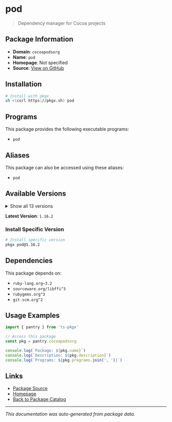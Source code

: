# pod

> Dependency manager for Cocoa projects

## Package Information

- **Domain**: `cocoapodsorg`
- **Name**: `pod`
- **Homepage**: Not specified
- **Source**: [View on GitHub](https://github.com/pkgxdev/pantry/tree/main/projects/cocoapods.org/package.yml)

## Installation

```bash
# Install with pkgx
sh <(curl https://pkgx.sh) pod
```

## Programs

This package provides the following executable programs:

- `pod`

## Aliases

This package can also be accessed using these aliases:

- `pod`

## Available Versions

<details>
<summary>Show all 13 versions</summary>

- `1.16.2`, `1.16.1`, `1.16.0`, `1.15.2`, `1.15.1`
- `1.15.0`, `1.14.3`, `1.14.2`, `1.14.1`, `1.14.0`
- `1.13.0`, `1.12.1`, `1.5.0`

</details>

**Latest Version**: `1.16.2`

### Install Specific Version

```bash
# Install specific version
pkgx pod@1.16.2
```

## Dependencies

This package depends on:

- `ruby-lang.org~3.2`
- `sourceware.org/libffi^3`
- `rubygems.org^3`
- `git-scm.org^2`

## Usage Examples

```typescript
import { pantry } from 'ts-pkgx'

// Access this package
const pkg = pantry.cocoapodsorg

console.log(`Package: ${pkg.name}`)
console.log(`Description: ${pkg.description}`)
console.log(`Programs: ${pkg.programs.join(', ')}`)
```

## Links

- [Package Source](https://github.com/pkgxdev/pantry/tree/main/projects/cocoapods.org/package.yml)
- [Homepage](#)
- [Back to Package Catalog](../package-catalog.md)

---

*This documentation was auto-generated from package data.*
